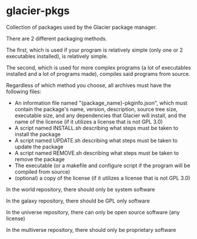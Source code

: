 # glacier-pkgs

Collection of packages used by the Glacier package manager.

There are 2 different packaging methods.

The first, which is used if your program is relatively simple (only one or 2 executables installed), is relatively simple.

The second, which is used for more complex programs (a lot of executables installed and a lot of programs made), compiles said programs from source.

Regardless of which method you choose, all archives must have the following files:

- An information file named "{package_name}-pkginfo.json", which must contain the package's name, version, description, source tree size, executable size, and any dependencies that Glacier will install, and the name of the license (if it utilizes a license that is not GPL 3.0)
- A script named INSTALL.sh describing what steps must be taken to install the package
- A script named UPDATE.sh describing what steps must be taken to update the package
- A script named REMOVE.sh describing what steps must be taken to remove the package
- The executable (or a makefile and configure script if the program will be compiled from source)
- (optional) a copy of the license (if it utilizes a license that is not GPL 3.0)

In the world repository, there should only be system software

In the galaxy repository, there should be GPL only software

In the universe repository, there can only be open source software (any license)

In the multiverse repository, there should only be proprietary software
